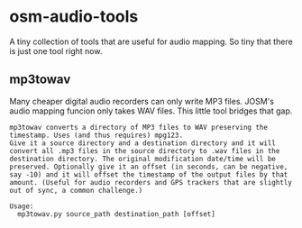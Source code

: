# osm-audio-tools

A tiny collection of tools that are useful for audio mapping. So tiny that there is just one tool right now. 

## mp3towav

Many cheaper digital audio recorders can only write MP3 files. JOSM's audio mapping funcion only takes WAV files. This little tool bridges that gap.

```
mp3towav converts a directory of MP3 files to WAV preserving the 
timestamp. Uses (and thus requires) mpg123.
Give it a source directory and a destination directory and it will 
convert all .mp3 files in the source directory to .wav files in the
destination directory. The original modification date/time will be 
preserved. Optionally give it an offset (in seconds, can be negative,
say -10) and it will offset the timestamp of the output files by that
amount. (Useful for audio recorders and GPS trackers that are slightly
out of sync, a common challenge.)

Usage:
  mp3towav.py source_path destination_path [offset]
```